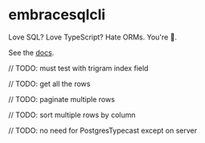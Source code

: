 # embracesqlcli

Love SQL? Love TypeScript? Hate ORMs. You're 🏡.

See the [docs](https://embracesql.github.io/docs).


// TODO: must test with trigram index field

// TODO: get all the rows

// TODO: paginate multiple rows

// TODO: sort multiple rows by column

// TODO: no need for PostgresTypecast except on server